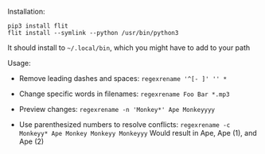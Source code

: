 Installation:

    pip3 install flit
    flit install --symlink --python /usr/bin/python3

It should install to `~/.local/bin`, which you might have to add to your path

Usage:

- Remove leading dashes and spaces:
  `regexrename '^[- ]' '' *`

- Change specific words in filenames:
  `regexrename Foo Bar *.mp3`

- Preview changes:
  `regexrename -n 'Monkey*' Ape Monkeyyyy`

- Use parenthesized numbers to resolve conflicts:
  `regexrename -c Monkeyy* Ape Monkey Monkeyy Monkeyyy`
  Would result in Ape, Ape (1), and Ape (2)
